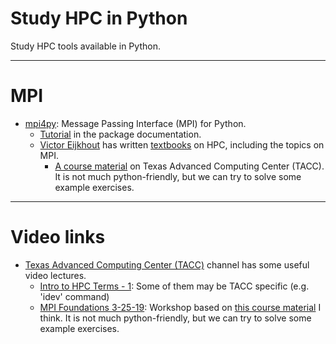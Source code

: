 # Study HPC in Python
Study HPC tools available in Python.

---

# MPI
* <a href="https://mpi4py.readthedocs.io/en/stable/intro.html">mpi4py</a>: Message Passing Interface (MPI) for Python.
  * <a href="https://mpi4py.readthedocs.io/en/stable/tutorial.html">Tutorial</a> in the package documentation.
  * <a href="https://www.eijkhout.net/home/landing-page.html">Victor Eijkhout</a> has written <a href="https://theartofhpc.com/">textbooks</a> on HPC, including the topics on MPI.
    * <a href="https://web.corral.tacc.utexas.edu/CompEdu/pdf/pcse/mpi_course.pdf">A course material</a> on Texas Advanced Computing Center (TACC). It is not much python-friendly, but we can try to solve some example exercises.

---

# Video links
* <a href="https://www.youtube.com/@texasadvancedcomputingcent1015">Texas Advanced Computing Center (TACC)</a> channel has some useful video lectures.
  * <a href="https://youtu.be/R4e4iKoB0t4">Intro to HPC Terms - 1</a>: Some of them may be TACC specific (e.g. 'idev' command)
  * <a href="https://youtu.be/fHo5FXOnLTU">MPI Foundations 3-25-19</a>: Workshop based on <a href="https://web.corral.tacc.utexas.edu/CompEdu/pdf/pcse/mpi_course.pdf">this course material</a> I think. It is not much python-friendly, but we can try to solve some example exercises.
